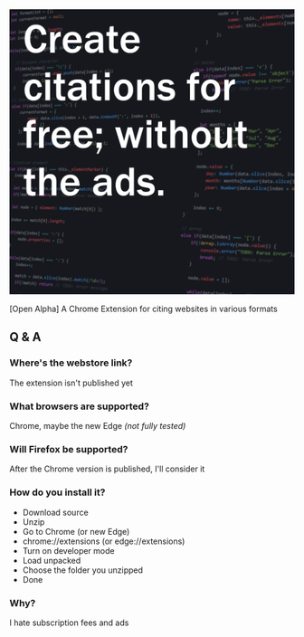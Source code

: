 <img width="512" src="/Cite!.png" alt="Create citations for free; without the ads.">

[Open Alpha] A Chrome Extension for citing websites in various formats

## Q & A

### Where's the webstore link?
The extension isn't published yet

### What browsers are supported?
Chrome, maybe the new Edge *(not fully tested)*

### Will Firefox be supported?
After the Chrome version is published, I'll consider it

### How do you install it?
- Download source
- Unzip
- Go to Chrome (or new Edge)
- chrome://extensions (or edge://extensions)
- Turn on developer mode
- Load unpacked
- Choose the folder you unzipped
- Done

### Why?
I hate subscription fees and ads

